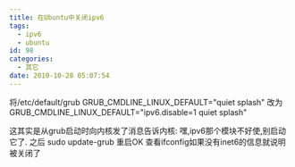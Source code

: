 ```yaml
---
title: 在Ubuntu中关闭ipv6
tags:
  - ipv6
  - ubuntu
id: 98
categories:
  - 其它
date: 2010-10-28 05:07:54
---
```


将/etc/default/grub
GRUB_CMDLINE_LINUX_DEFAULT="quiet splash"
改为
GRUB_CMDLINE_LINUX_DEFAULT="ipv6.disable=1 quiet splash"

这其实是从grub启动时向内核发了消息告诉内核: 嘿,ipv6那个模块不好使,别启动它了.
之后
sudo update-grub
重启OK
查看ifconfig如果没有inet6的信息就说明被关闭了